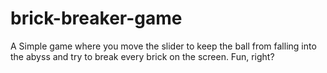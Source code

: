 # brick-breaker-game
A Simple game where you move the slider to keep the ball from falling into the abyss and try to break every brick on the screen. Fun, right?
